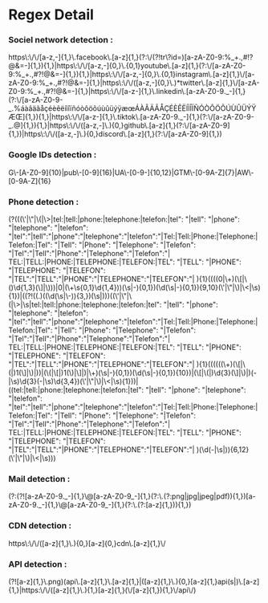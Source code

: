 # Regex Detail

### **Sociel network detection** : 
<div style="display: inline">https\:\/\/[a-z,-]{1,}\.facebook\.[a-z]{1,}(?:\/(?!tr\?id=)[a-zA-Z0-9:%_+.,#!?@&=-]{1,}){1,}|https\:\/\/[a-z,-]{0,}\.{0,1}youtube\.[a-z]{1,}(?:\/[a-zA-Z0-9:%_+.,#?!@&=-]{1,}){1,}|https\:\/\/[a-z,-]{0,}\.{0,1}instagram\.[a-z]{1,}\/[a-zA-Z0-9:%_+.,#?!@&=-]{1,}|https\:\/\/([a-z,-]{0,}\.)*twitter\.[a-z]{1,}\/[a-zA-Z0-9:%_+.,#?!@&=-]{1,}|https\:\/\/[a-z-]{1,}\.linkedin\.[a-zA-Z0-9._-]{1,}(?:\/[a-zA-Z0-9-_.%áàâäãåçéèêëíìîïñóòôöõúùûüýÿæœÁÀÂÄÃÅÇÉÈÊËÍÌÎÏÑÓÒÔÖÕÚÙÛÜÝŸÆŒ]{1,}){1,}|https\:\/\/[a-z-]{1,}\.tiktok\.[a-zA-Z0-9._-]{1,}(?:\/[a-zA-Z0-9-_.@]{1,}){1,}|https\:\/\/([a-z,-]\.){0,}github\.[a-z]{1,}(?:\/[a-zA-Z0-9]{1,})|https\:\/\/([a-z,-]\.){0,}discord\.[a-z]{1,}(?:\/[a-zA-Z0-9]{1,})</div>

### **Google IDs detection** : 
<div style="display: inline">G\-[A-Z0-9]{10}|pub\-[0-9]{16}|UA\-[0-9-]{10,12}|GTM\-[0-9A-Z]{7}|AW\-[0-9A-Z]{16}</div>

### **Phone detection** : 
<div style="display: inline">(?<!viewbox=|viewBox=|values=|\d)(?!(?:(?:\s)(?:(?:[0-9](?:\s|\-)){3,})(?:\s|)))(((\'|\"|\(|\>(((\'|\"|\(|\>|tel:|tell:|phone:|telephone:|telefon:|tel": "|tell": "|phone": "|telephone": "|telefon": "|tel":"|tell":"|phone":"|telephone":"|telefon":"|Tel:|Tell:|Phone:|Telephone:|Telefon:|Tel": "|Tell": "|Phone": "|Telephone": "|Telefon": "|Tel":"|Tell":"|Phone":"|Telephone":"|Telefon":"| TEL:|TELL:|PHONE:|TELEPHONE:|TELEFON:|TEL": "|TELL": "|PHONE": "|TELEPHONE": "|TELEFON": "|TEL":"|TELL":"|PHONE":"|TELEPHONE":"|TELEFON":"| ){1}((((0|\+)(\[|\()\d{1,3}(\]|\)))|0|(\+\s{0,1}\d{1,4}))(\s|-){0,1})(\d(\s|-){0,1}){9,10}(\'|\"|\)|\<|\s){1})|((?!((.)((\d(\s|\-)){3,})(\s|)))((\'|\"|\(|\>|\s|tel:|tell:|phone:|telephone:|telefon:|tel": "|tell": "|phone": "|telephone": "|telefon": "|tel":"|tell":"|phone":"|telephone":"|telefon":"|Tel:|Tell:|Phone:|Telephone:|Telefon:|Tel": "|Tell": "|Phone": "|Telephone": "|Telefon": "|Tel":"|Tell":"|Phone":"|Telephone":"|Telefon":"| TEL:|TELL:|PHONE:|TELEPHONE:|TELEFON:|TEL": "|TELL": "|PHONE": "|TELEPHONE": "|TELEFON": "|TEL":"|TELL":"|PHONE":"|TELEPHONE":"|TELEFON":"| ){1}((((((\+)(\[|\(|)1(\]|\)|))|(\(|\[|)1(\)|\]|)|\+)(\s|-){0,1})(\d(\s|-){0,1}){10})|(\[|\(|)\d{3}(\]|\)|)(-|\s)\d{3}(-|\s)\d{3,4})(\'|\"|\)|\<|\s){1}))|((tel:|tell:|phone:|telephone:|telefon:|tel": "|tell": "|phone": "|telephone": "|telefon": "|tel":"|tell":"|phone":"|telephone":"|telefon":"|Tel:|Tell:|Phone:|Telephone:|Telefon:|Tel": "|Tell": "|Phone": "|Telephone": "|Telefon": "|Tel":"|Tell":"|Phone":"|Telephone":"|Telefon":"| TEL:|TELL:|PHONE:|TELEPHONE:|TELEFON:|TEL": "|TELL": "|PHONE": "|TELEPHONE": "|TELEFON": "|TEL":"|TELL":"|PHONE":"|TELEPHONE":"|TELEFON":"| )(\d(-|\s|)){6,12}(\'|\"|\)|\<|\s)))</div>

### **Mail detection** : 
<div style="display: inline">(?:(?![a-zA-Z0-9._-]{1,}\@[a-zA-Z0-9_-]{1,}(?:\.(?:png|jpg|jpeg|pdf)){1,})[a-zA-Z0-9._-]{1,}\@[a-zA-Z0-9_-]{1,}(?:\.(?:[a-z]{1,})){1,})</div>

### **CDN detection** : 
<div style="display: inline">https\:\/\/([a-z]{1,}\.){0,}[a-z]{0,}cdn\.[a-z]{1,}\/</div>

### **API detection** : 
<div style="display: inline">(?![a-z]{1,}\.png)(api\.[a-z]{1,}\.[a-z]{1,}|([a-z]{1,}\.){0,}[a-z]{1,}api(s|)\.[a-z]{1,}|https:\/\/([a-z]{1,}\.){1,}[a-z]{1,}(\/[a-z]{1,}){1,}\/api\/)</div>

